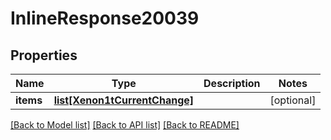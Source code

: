 # InlineResponse20039

## Properties
Name | Type | Description | Notes
------------ | ------------- | ------------- | -------------
**items** | [**list[Xenon1tCurrentChange]**](Xenon1tCurrentChange.md) |  | [optional] 

[[Back to Model list]](../README.md#documentation-for-models) [[Back to API list]](../README.md#documentation-for-api-endpoints) [[Back to README]](../README.md)


